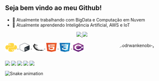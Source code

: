 ## Seja bem vindo ao meu Github!

- 🔭 Atualmente trabalhando com BigData e Computação em Nuvem
- 🌱 Atualmente aprendendo Inteligência Artificial, AWS e IoT

<div align="center">
  <a href="https://github.com/rodrwankenobi">
  <img height="180em" src="https://github-readme-stats.vercel.app/api?username=rodrwankenobi&show_icons=true&theme=dracula&include_all_commits=true&count_private=true"/>
  <img height="180em" src="https://github-readme-stats.vercel.app/api/top-langs/?username=rodrwankenobi&layout=compact&langs_count=7&theme=dracula"/>
</div>
<div style="display: inline_block"><br>
  <img align="center" alt="rodrwankenobi-python" height="30" width="40" src="https://raw.githubusercontent.com/devicons/devicon/master/icons/python/python-plain.svg">
  <img align="center" alt="rodrwankenobi-bash" height="30" width="40" src="https://raw.githubusercontent.com/devicons/devicon/master/icons/bash/bash-plain.svg">
  <img align="center" alt="rodrwankenobi-flask" height="30" width="40" src="https://raw.githubusercontent.com/devicons/devicon/master/icons/flask/flask-original.svg">
  <img align="center" alt="rodrwankenobi-HTML" height="30" width="40" src="https://raw.githubusercontent.com/devicons/devicon/master/icons/html5/html5-original.svg">
  <img align="center" alt="rodrwankenobi-CSS" height="30" width="40" src="https://raw.githubusercontent.com/devicons/devicon/master/icons/css3/css3-original.svg">
  <img align="center" alt="rodrwankenobi-Csharp" height="30" width="40" src="https://raw.githubusercontent.com/devicons/devicon/master/icons/csharp/csharp-original.svg">
  <img align="right" alt="rodrwankenobi-pic" height="150" style="border-radius:50px;" src="hhttps://miro.medium.com/max/393/0*3UD6TA6COqt_ZRUG.jpg">
</div>
  
##
<div> 
  <a href="https://www.youtube.com/channel/UCz-De5lU9oJay5IOcQBCjWA" target="_blank"><img src="https://img.shields.io/badge/YouTube-FF0000?style=for-the-badge&logo=youtube&logoColor=white" target="_blank"></a>
  <a href="https://www.instagram.com/rodrigo8268/" target="_blank"><img src="https://img.shields.io/badge/-Instagram-%23E4405F?style=for-the-badge&logo=instagram&logoColor=white" target="_blank"></a>
 	<a href="hhttps://www.twitch.tv/rodrwankenobi" target="_blank"><img src="https://img.shields.io/badge/Twitch-9146FF?style=for-the-badge&logo=twitch&logoColor=white" target="_blank"></a>
  <a href = "mailto:rdg8268@gmail.com"><img src="https://img.shields.io/badge/-Gmail-%23333?style=for-the-badge&logo=gmail&logoColor=white" target="_blank"></a>
  <a href="https://www.linkedin.com/in/rodrigo-ferreira-27182325/" target="_blank"><img src="https://img.shields.io/badge/-LinkedIn-%230077B5?style=for-the-badge&logo=linkedin&logoColor=white" target="_blank"></a> 
 
  ![Snake animation](https://github.com/rodrwankenobi/rodrwankenobi/blob/output/github-contribution-grid-snake.svg)
 
</div>
